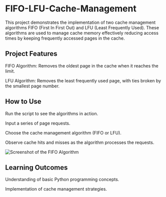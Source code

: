 # FIFO-LFU-Cache-Management

This project demonstrates the implementation of two cache management algorithms FIFO (First In First Out) and LFU (Least Frequently Used). These algorithms are used to manage cache memory effectively reducing access times by keeping frequently accessed pages in the cache.

## Project Features

FIFO Algorithm: Removes the oldest page in the cache when it reaches the limit.

LFU Algorithm: Removes the least frequently used page, with ties broken by the smallest page number.

## How to Use

Run the script to see the algorithms in action.

Input a series of page requests.

Choose the cache management algorithm (FIFO or LFU).

Observe cache hits and misses as the algorithm processes the requests.

![Screenshot of the FIFO Algorithm](<FIFO Screenshot-1.png>)

## Learning Outcomes

Understanding of basic Python programming concepts.

Implementation of cache management strategies.
